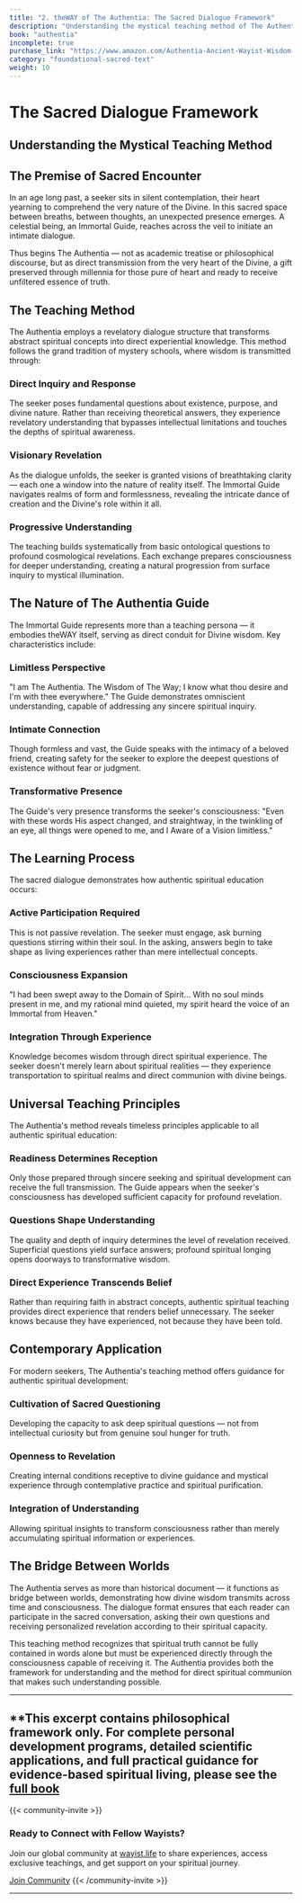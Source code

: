 ```yaml
---
title: "2. theWAY of The Authentia: The Sacred Dialogue Framework"
description: "Understanding the mystical teaching method of The Authentia"
book: "authentia"
incomplete: true
purchase_link: "https://www.amazon.com/Authentia-Ancient-Wayist-Wisdom-Modern/dp/1998478300"
category: "foundational-sacred-text"
weight: 10
---
```


# The Sacred Dialogue Framework
## Understanding the Mystical Teaching Method

## The Premise of Sacred Encounter

In an age long past, a seeker sits in silent contemplation, their heart yearning to comprehend the very nature of the Divine. In this sacred space between breaths, between thoughts, an unexpected presence emerges. A celestial being, an Immortal Guide, reaches across the veil to initiate an intimate dialogue.

Thus begins The Authentia — not as academic treatise or philosophical discourse, but as direct transmission from the very heart of the Divine, a gift preserved through millennia for those pure of heart and ready to receive unfiltered essence of truth.

## The Teaching Method

The Authentia employs a revelatory dialogue structure that transforms abstract spiritual concepts into direct experiential knowledge. This method follows the grand tradition of mystery schools, where wisdom is transmitted through:

### Direct Inquiry and Response
The seeker poses fundamental questions about existence, purpose, and divine nature. Rather than receiving theoretical answers, they experience revelatory understanding that bypasses intellectual limitations and touches the depths of spiritual awareness.

### Visionary Revelation
As the dialogue unfolds, the seeker is granted visions of breathtaking clarity — each one a window into the nature of reality itself. The Immortal Guide navigates realms of form and formlessness, revealing the intricate dance of creation and the Divine's role within it all.

### Progressive Understanding
The teaching builds systematically from basic ontological questions to profound cosmological revelations. Each exchange prepares consciousness for deeper understanding, creating a natural progression from surface inquiry to mystical illumination.

## The Nature of The Authentia Guide

The Immortal Guide represents more than a teaching persona — it embodies theWAY itself, serving as direct conduit for Divine wisdom. Key characteristics include:

### Limitless Perspective
"I am The Authentia. The Wisdom of The Way; I know what thou desire and I'm with thee everywhere." The Guide demonstrates omniscient understanding, capable of addressing any sincere spiritual inquiry.

### Intimate Connection
Though formless and vast, the Guide speaks with the intimacy of a beloved friend, creating safety for the seeker to explore the deepest questions of existence without fear or judgment.

### Transformative Presence
The Guide's very presence transforms the seeker's consciousness: "Even with these words His aspect changed, and straightway, in the twinkling of an eye, all things were opened to me, and I Aware of a Vision limitless."

## The Learning Process

The sacred dialogue demonstrates how authentic spiritual education occurs:

### Active Participation Required
This is not passive revelation. The seeker must engage, ask burning questions stirring within their soul. In the asking, answers begin to take shape as living experiences rather than mere intellectual concepts.

### Consciousness Expansion
"I had been swept away to the Domain of Spirit... With no soul minds present in me, and my rational mind quieted, my spirit heard the voice of an Immortal from Heaven."

### Integration Through Experience
Knowledge becomes wisdom through direct spiritual experience. The seeker doesn't merely learn about spiritual realities — they experience transportation to spiritual realms and direct communion with divine beings.

## Universal Teaching Principles

The Authentia's method reveals timeless principles applicable to all authentic spiritual education:

### Readiness Determines Reception
Only those prepared through sincere seeking and spiritual development can receive the full transmission. The Guide appears when the seeker's consciousness has developed sufficient capacity for profound revelation.

### Questions Shape Understanding
The quality and depth of inquiry determines the level of revelation received. Superficial questions yield surface answers; profound spiritual longing opens doorways to transformative wisdom.

### Direct Experience Transcends Belief
Rather than requiring faith in abstract concepts, authentic spiritual teaching provides direct experience that renders belief unnecessary. The seeker knows because they have experienced, not because they have been told.

## Contemporary Application

For modern seekers, The Authentia's teaching method offers guidance for authentic spiritual development:

### Cultivation of Sacred Questioning
Developing the capacity to ask deep spiritual questions — not from intellectual curiosity but from genuine soul hunger for truth.

### Openness to Revelation
Creating internal conditions receptive to divine guidance and mystical experience through contemplative practice and spiritual purification.

### Integration of Understanding
Allowing spiritual insights to transform consciousness rather than merely accumulating spiritual information or experiences.

## The Bridge Between Worlds

The Authentia serves as more than historical document — it functions as bridge between worlds, demonstrating how divine wisdom transmits across time and consciousness. The dialogue format ensures that each reader can participate in the sacred conversation, asking their own questions and receiving personalized revelation according to their spiritual capacity.

This teaching method recognizes that spiritual truth cannot be fully contained in words alone but must be experienced directly through the consciousness capable of receiving it. The Authentia provides both the framework for understanding and the method for direct spiritual communion that makes such understanding possible.


---

**This excerpt contains philosophical framework only. For complete personal development programs, detailed scientific applications, and full practical guidance for evidence-based spiritual living, please see the [full book](https://www.amazon.com/theWAY-Soul-Mirror-Management-Practitioners-ebook/dp/B0FFY8HSCR/)
---

{{< community-invite >}}
### Ready to Connect with Fellow Wayists?

Join our global community at [wayist.life](https://wayist.life) to share experiences, access exclusive teachings, and get support on your spiritual journey.

<a href="https://wayist.life" class="cta-button">Join Community</a>
{{< /community-invite >}}

---
